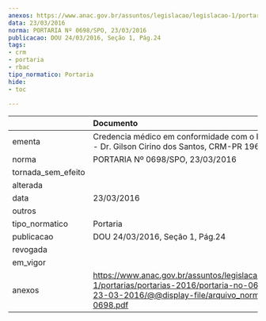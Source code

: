 ```yaml
---
anexos: https://www.anac.gov.br/assuntos/legislacao/legislacao-1/portarias/portarias-2016/portaria-no-0698-spo-23-03-2016/@@display-file/arquivo_norma/PA2016-0698.pdf
data: 23/03/2016
norma: PORTARIA Nº 0698/SPO, 23/03/2016
publicacao: DOU 24/03/2016, Seção 1, Pág.24
tags:
- crm
- portaria
- rbac
tipo_normatico: Portaria
hide: 
- toc 
 
---
```


|                    | Documento                                                                                                                                                      |
|:-------------------|:---------------------------------------------------------------------------------------------------------------------------------------------------------------|
| ementa             | Credencia médico em conformidade com o RBAC nº 67 - Dr. Gilson Cirino dos Santos, CRM-PR 19658.                                                                |
| norma              | PORTARIA Nº 0698/SPO, 23/03/2016                                                                                                                               |
| tornada_sem_efeito |                                                                                                                                                                |
| alterada           |                                                                                                                                                                |
| data               | 23/03/2016                                                                                                                                                     |
| outros             |                                                                                                                                                                |
| tipo_normatico     | Portaria                                                                                                                                                       |
| publicacao         | DOU 24/03/2016, Seção 1, Pág.24                                                                                                                                |
| revogada           |                                                                                                                                                                |
| em_vigor           |                                                                                                                                                                |
| anexos             | https://www.anac.gov.br/assuntos/legislacao/legislacao-1/portarias/portarias-2016/portaria-no-0698-spo-23-03-2016/@@display-file/arquivo_norma/PA2016-0698.pdf |